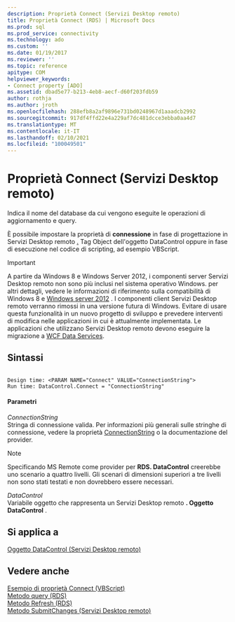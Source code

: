 ```yaml
---
description: Proprietà Connect (Servizi Desktop remoto)
title: Proprietà Connect (RDS) | Microsoft Docs
ms.prod: sql
ms.prod_service: connectivity
ms.technology: ado
ms.custom: ''
ms.date: 01/19/2017
ms.reviewer: ''
ms.topic: reference
apitype: COM
helpviewer_keywords:
- Connect property [ADO]
ms.assetid: dbad5e77-b213-4eb8-aecf-d60f203fdb59
author: rothja
ms.author: jroth
ms.openlocfilehash: 288efb8a2af9896e731bd0248967d1aaadcb2992
ms.sourcegitcommit: 917df4ffd22e4a229af7dc481dcce3ebba0aa4d7
ms.translationtype: MT
ms.contentlocale: it-IT
ms.lasthandoff: 02/10/2021
ms.locfileid: "100049501"
---
```

# <a name="connect-property-rds"></a>Proprietà Connect (Servizi Desktop remoto)
Indica il nome del database da cui vengono eseguite le operazioni di aggiornamento e query.  
  
 È possibile impostare la proprietà di **connessione** in fase di progettazione in Servizi Desktop remoto [.](./datacontrol-object-rds.md) Tag Object dell'oggetto DataControl oppure in fase di esecuzione nel codice di scripting, ad esempio VBScript.  
  
> [!IMPORTANT]
>  A partire da Windows 8 e Windows Server 2012, i componenti server Servizi Desktop remoto non sono più inclusi nel sistema operativo Windows. per altri dettagli, vedere le informazioni di riferimento sulla compatibilità di Windows 8 e [Windows server 2012](https://www.microsoft.com/download/details.aspx?id=27416) . I componenti client Servizi Desktop remoto verranno rimossi in una versione futura di Windows. Evitare di usare questa funzionalità in un nuovo progetto di sviluppo e prevedere interventi di modifica nelle applicazioni in cui è attualmente implementata. Le applicazioni che utilizzano Servizi Desktop remoto devono eseguire la migrazione a [WCF Data Services](/dotnet/framework/wcf/).  
  
## <a name="syntax"></a>Sintassi  
  
```  
  
Design time: <PARAM NAME="Connect" VALUE="ConnectionString">  
Run time: DataControl.Connect = "ConnectionString"  
```  
  
#### <a name="parameters"></a>Parametri  
 *ConnectionString*  
 Stringa di connessione valida. Per informazioni più generali sulle stringhe di connessione, vedere la proprietà [ConnectionString](../ado-api/connectionstring-property-ado.md) o la documentazione del provider.  
  
> [!NOTE]
>  Specificando MS Remote come provider per **RDS. DataControl** creerebbe uno scenario a quattro livelli. Gli scenari di dimensioni superiori a tre livelli non sono stati testati e non dovrebbero essere necessari.  
  
 *DataControl*  
 Variabile oggetto che rappresenta un Servizi Desktop remoto **. Oggetto DataControl** .  
  
## <a name="applies-to"></a>Si applica a  
 [Oggetto DataControl (Servizi Desktop remoto)](./datacontrol-object-rds.md)  
  
## <a name="see-also"></a>Vedere anche  
 [Esempio di proprietà Connect (VBScript)](./connect-property-example-vbscript.md)   
 [Metodo query (RDS)](./query-method-rds.md)   
 [Metodo Refresh (RDS)](./refresh-method-rds.md)   
 [Metodo SubmitChanges (Servizi Desktop remoto)](./submitchanges-method-rds.md)